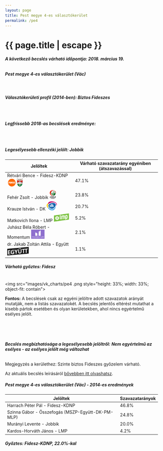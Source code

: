 ```yaml
---
layout: page
title: Pest megye 4-es választókerület
permalink: /pe4
---
```


<h1 class="page-title">{{ page.title | escape }}</h1>

<div class="section">
    <div class="row">
          <div class="col s12"><h6><span><strong>A következő becslés várható időpontja: 2018. március 19.</strong></span></h6>
		  <h5>Pest megye 4-es választókerület (Vác)</h5>
<br/><h6><strong>Választókerületi profil (2014-ben): <span id="profil">Biztos Fideszes</span></strong></h6>
<br/>
<h6><strong>Legfrissebb 2018-as becslések eredménye:</strong></h6><br/>
			<h5><strong>Legesélyesebb ellenzéki jelölt: <span id="masodik">Jobbik</span><span id="esely2"></span><span></span></strong></h5>
<table class="striped">
              <thead>
                <tr>
                    <th>Jelöltek</th>
                    <th>Várható szavazatarány egyéniben (átszavazással)</th>
                </tr>
              </thead>
              <tbody>
             <tr>
                  <td>Rétvári Bence - Fidesz-KDNP <img src="images/fideszkdnp_logo.png" style="width:55px;height:30px;"></td>
				  <td id="id_fidesz">47.1%</td>
			</tr>
			<tr><td>Fehér Zsolt - Jobbik <img src="images/jobbik_logo.png" style="width:23px;height:30px;"></td><td id="id_jobbik">23.8%</td></tr>
<tr>
                  <td>Krauze István - DK <img src="images/dk_logo.png" style="width:34px;height:30px;"></td>
				  <td id="id_baloldal">20.7%</td>
			</tr>
			<tr>
                  <td>Matkovich Ilona - LMP <img src="images/lmp_logo.png" style="width:52px;height:30px;"></td>
				  <td id="lmp">5.2%</td>
			</tr>
			<tr>
				  <td>Juhász Béla Róbert - Momentum <img src="images/momentum_logo.png" style="width:44px;height:30px;"></td>
				  <td id="id_momentum">2.1%</td>
			</tr>
<tr>
<td>dr. Jakab Zoltán Attila -  Együtt <img src="images/egyutt_logo2.png" style="width:71px;height:30px;"></td>
<td id="id_egyutt">1.1%</td>
</tr>                
              </tbody>
            </table><h5>Várható győztes: <span id="gyoztes">Fidesz</span><span id="esely"></span><span></span></h5>
			
			
<br/><img src="images/vk_charts/pe4
.png style="height: 33%; width: 33%; object-fit: contain"><br/><p><strong>Fontos:</strong> A becslések csak az egyéni jelöltre adott szavazatok arányát mutatják, nem a listás szavazatokét. A becslés jelentős eltérést mutathat a kisebb pártok esetében és olyan kerületekben, ahol nincs egyértelmű esélyes jelölt.</p>
<br/>
			
<br/><h6><strong>Becslés megbízhatósága a legesélyesebb jelöltről:</strong> <strong><span id="biztos_jelolt">Nem egyértelmű az esélyes - az esélyes jelölt még változhat</span></strong></h6>
<p>Megjegyzés a kerülethez: Szinte biztos Fideszes győzelem várható.</p>
<p>Az aktuális becslés leírásáról <a href="../metodologia#0312">bővebben itt olvashatsz</a>.</p>
          </div>
    </div>
</div>

<div class="section">
    <div class="row">
          <div class="col s12">
		  <h5>Pest megye 4-es választókerület (Vác) - 2014-es eredmények</h5>
            <table class="striped">
              <thead>
                <tr>
                    <th>Jelöltek</th>
                    <th>Szavazatarányok</th>
                </tr>
              </thead>
              <tbody>
             <tr>
                  <td>Harrach Péter Pál - Fidesz-KDNP</td>
				  <td>46.8%</td>
			</tr>
			<tr>
			      <td>Szinna Gábor - Összefogás (MSZP-Együtt-DK-PM-MLP)</td>
				  <td>24.8%</td>  
			</tr>
			<tr>
			      <td>Murányi Levente - Jobbik</td>
				  <td>20.0%</td>
			</tr>
			<tr>
				  <td>Kardos-Horváth János - LMP</td>
				  <td>4.2%</td>
			</tr>  	
              </tbody>
            </table>
			<h5>Győztes: Fidesz-KDNP, 22.0%-kal</h5>
          </div>
    </div>
</div>
